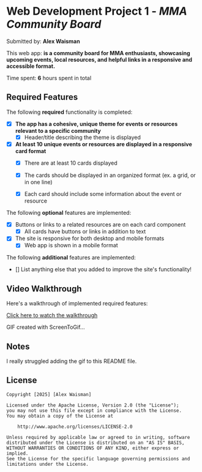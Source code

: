 # Web Development Project 1 - *MMA Community Board*

Submitted by: **Alex Waisman**

This web app: **is a community board for MMA enthusiasts, showcasing upcoming events, local resources, and helpful links in a responsive and accessible format.**

Time spent: **6** hours spent in total

## Required Features

The following **required** functionality is completed:

- [x] **The app has a cohesive, unique theme for events or resources relevant to a specific community**
  - [x] Header/title describing the theme is displayed
- [x] **At least 10 unique events or resources are displayed in a responsive card format**
  - [x] There are at least 10 cards displayed 
  - [x] The cards should be displayed in an organized format (ex. a grid, or in one line)
  - [x] Each card should include some information about the event or resource


The following **optional** features are implemented:

- [x] Buttons or links to a related resources are on each card component
  - [x] All cards have buttons or links in addition to text
- [x] The site is responsive for both desktop and mobile formats
  - [x] Web app is shown in a mobile format

The following **additional** features are implemented:

* [] List anything else that you added to improve the site's functionality!

## Video Walkthrough

Here's a walkthrough of implemented required features:

[Click here to watch the walkthrough](https://i.imgur.com/sRDntXP.gif)

<!-- Replace this with whatever GIF tool you used! -->
GIF created with ScreenToGif...  
<!-- Recommended tools:
[Kap](https://getkap.co/) for macOS
[ScreenToGif](https://www.screentogif.com/) for Windows
[peek](https://github.com/phw/peek) for Linux. -->

## Notes

I really struggled adding the gif to this README file.

## License

    Copyright [2025] [Alex Waisman]
    
    Licensed under the Apache License, Version 2.0 (the "License");
    you may not use this file except in compliance with the License.
    You may obtain a copy of the License at

        http://www.apache.org/licenses/LICENSE-2.0

    Unless required by applicable law or agreed to in writing, software
    distributed under the License is distributed on an "AS IS" BASIS,
    WITHOUT WARRANTIES OR CONDITIONS OF ANY KIND, either express or implied.
    See the License for the specific language governing permissions and
    limitations under the License.
